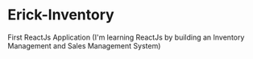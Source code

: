 # Erick-Inventory
First ReactJs Application (I'm learning ReactJs by building an Inventory Management and Sales Management System)
